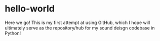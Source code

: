 # hello-world
Here we go!
This is my first attempt at using GitHub, which I hope will ultimately serve as the repository/hub for my sound deisgn codebase in Python!
